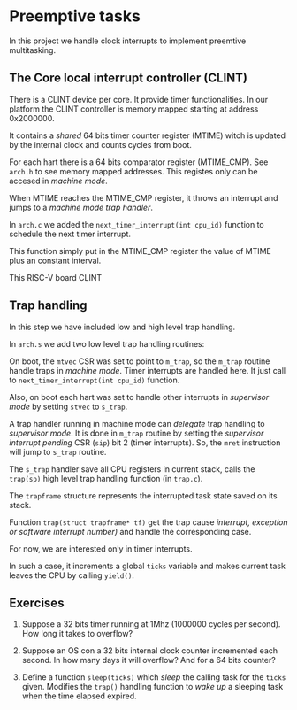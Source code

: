 # Preemptive tasks

In this project we handle clock interrupts to implement preemtive multitasking.

## The Core local interrupt controller (CLINT)

There is a CLINT device per core. It provide timer functionalities.
In our platform the CLINT controller is memory mapped starting at address
0x2000000.

It contains a _shared_ 64 bits timer counter register (MTIME) witch is updated
by the internal clock and counts cycles from boot.

For each hart there is a 64 bits comparator register (MTIME_CMP). See `arch.h`
to see memory mapped addresses. This registes only can be accesed in _machine
mode_.

When MTIME reaches the MTIME_CMP register, it throws an interrupt and jumps to a
_machine mode trap handler_.

In `arch.c` we added the `next_timer_interrupt(int cpu_id)` function to schedule
the next timer interrupt.

This function simply put in the MTIME_CMP register the value of MTIME plus an
constant interval.

This RISC-V board CLINT

## Trap handling

In this step we have included low and high level trap handling.

In `arch.s` we add two low level trap handling routines:

On boot, the `mtvec` CSR was set to point to `m_trap`, so the `m_trap` routine
handle traps in _machine mode_. Timer interrupts are handled here.
It just call to `next_timer_interrupt(int cpu_id)` function.

Also, on boot each hart was set to handle other interrupts in _supervisor mode_
by setting `stvec` to `s_trap`.

A trap handler running in machine mode can _delegate_ trap handling to
_supervisor mode_. It is done in `m_trap` routine by setting the _supervisor
interrupt pending_ CSR (`sip`) bit 2 (timer interrupts). So, the `mret`
instruction will jump to `s_trap` routine.

The `s_trap` handler save all CPU registers in current stack, calls the
`trap(sp)` high level trap handling function (in `trap.c`).

The `trapframe` structure represents the interrupted task state saved on its
stack.

Function `trap(struct trapframe* tf)` get the trap cause
_interrupt, exception or software interrupt number)_ and handle the
corresponding case.

For now, we are interested only in timer interrupts.

In such a case, it increments a global `ticks` variable and makes current task
leaves the CPU by calling `yield()`.

## Exercises

1. Suppose a 32 bits timer running at 1Mhz (1000000 cycles per second). How long
   it takes to overflow?

2. Suppose an OS con a 32 bits internal clock counter incremented each second.
   In how many days it will overflow? And for a 64 bits counter?

3. Define a function `sleep(ticks)` which _sleep_ the calling task for the
   `ticks` given. Modifies the `trap()` handling function to _wake up_ a sleeping
   task when the time elapsed expired.
